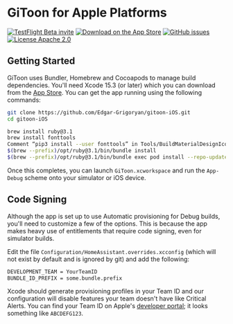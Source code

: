 GiToon for Apple Platforms
=================

[![TestFlight Beta invite](https://img.shields.io/badge/TestFlight-Beta-blue.svg)](https://www.home-assistant.io/ios/beta/)
[![Download on the App Store](https://img.shields.io/itunes/v/1099568401.svg)](https://itunes.apple.com/app/home-assistant-open-source-home-automation/id1099568401)
[![GitHub issues](https://img.shields.io/github/issues/home-assistant/iOS.svg?style=flat)](https://github.com/home-assistant/iOS/issues)
[![License Apache 2.0](https://img.shields.io/badge/license-Apache%202.0-green.svg?style=flat)](https://github.com/home-assistant/iOS/blob/master/LICENSE)

## Getting Started

GiToon uses Bundler, Homebrew and Cocoapods to manage build dependencies. You'll need Xcode 15.3 (or later) which you can download from the [App Store](https://developer.apple.com/download/). You can get the app running using the following commands:

```bash
git clone https://github.com/Edgar-Grigoryan/gitoon-iOS.git
cd gitoon-iOS

brew install ruby@3.1
brew install fonttools
Comment “pip3 install --user fonttools” in Tools/BuildMaterialDesignIconsFont.sh
$(brew --prefix)/opt/ruby@3.1/bin/bundle install
$(brew --prefix)/opt/ruby@3.1/bin/bundle exec pod install --repo-update
```

Once this completes, you can launch  `GiToon.xcworkspace` and run the `App-Debug` scheme onto your simulator or iOS device.

## Code Signing

Although the app is set up to use Automatic provisioning for Debug builds, you'll need to customize a few of the options. This is because the app makes heavy use of entitlements that require code signing, even for simulator builds.

Edit the file `Configuration/HomeAssistant.overrides.xcconfig` (which will not exist by default and is ignored by git) and add the following:

```bash
DEVELOPMENT_TEAM = YourTeamID
BUNDLE_ID_PREFIX = some.bundle.prefix
```

Xcode should generate provisioning profiles in your Team ID and our configuration will disable features your team doesn't have like Critical Alerts. You can find your Team ID on Apple's [developer portal](https://developer.apple.com/account); it looks something like `ABCDEFG123`.
